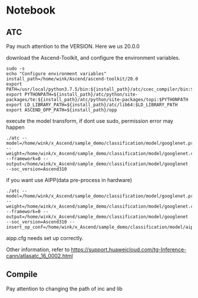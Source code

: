 # Notebook

## ATC

Pay much attention to the VERSION. Here we us 20.0.0

download the Ascend-Toolkit, and configure the environment variables.


```
sudo -s
echo "Configure environment variables"
install_path=/home/wink/Ascend/ascend-toolkit/20.0
export PATH=/usr/local/python3.7.5/bin:${install_path}/atc/ccec_compiler/bin:${install_path}/atc/bin:$PATH
export PYTHONPATH=${install_path}/atc/python/site-packages/te:${install_path}/atc/python/site-packages/topi:$PYTHONPATH
export LD_LIBRARY_PATH=${install_path}/atc/lib64:$LD_LIBRARY_PATH
export ASCEND_OPP_PATH=${install_path}/opp
```

execute the model transform, if dont use sudo,  permission error may happen

```
./atc --model=/home/wink/x_Ascend/sample_demo/classification/model/googlenet.prototxt --weight=/home/wink/x_Ascend/sample_demo/classification/model/googlenet.caffemodel --framework=0 --output=/home/wink/x_Ascend/sample_demo/classification/model/googlenet --soc_version=Ascend310
```

if you want use AIPP(data pre-process in hardware)
```
./atc --model=/home/wink/x_Ascend/sample_demo/classification/model/googlenet.prototxt --weight=/home/wink/x_Ascend/sample_demo/classification/model/googlenet.caffemodel --framework=0 --output=/home/wink/x_Ascend/sample_demo/classification/model/googlenet --soc_version=Ascend310 --insert_op_conf=/home/wink/x_Ascend/sample_demo/classification/model/aipp.cfg
```
aipp.cfg needs set up correctly.

Other information, refer to https://support.huaweicloud.com/tg-Inference-cann/atlasatc_16_0002.html



## Compile
Pay attention to changing the path of inc and lib